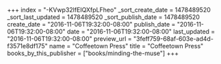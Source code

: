 +++
index = "-KVwp32lfEIQXfpLFheo"
_sort_create_date = 1478489520
_sort_last_updated = 1478489520
_sort_publish_date = 1478489520
create_date = "2016-11-06T19:32:00-08:00"
publish_date = "2016-11-06T19:32:00-08:00"
date = "2016-11-06T19:32:00-08:00"
last_updated = "2016-11-06T19:32:00-08:00"
preview_url = "3feff759-68af-603e-ad4d-f3571e8df175"
name = "Coffeetown Press"
title = "Coffeetown Press"
books_by_this_publisher = ["books/minding-the-muse"]
+++
